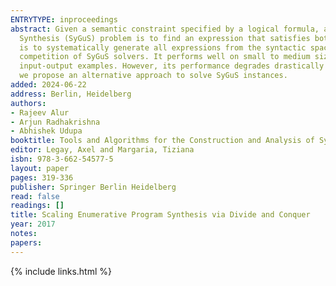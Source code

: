 ```yaml
---
ENTRYTYPE: inproceedings
abstract: Given a semantic constraint specified by a logical formula, and a syntactic constraint specified by a context-free grammar, the Syntax-Guided
  Synthesis (SyGuS) problem is to find an expression that satisfies both the syntactic and semantic constraints. An enumerative approach to solve this problem
  is to systematically generate all expressions from the syntactic space with some pruning, and has proved to be surprisingly competitive in the newly started
  competition of SyGuS solvers. It performs well on small to medium sized benchmarks, produces succinct expressions, and has the ability to generalize from
  input-output examples. However, its performance degrades drastically with the size of the smallest solution. To overcome this limitation, in this paper
  we propose an alternative approach to solve SyGuS instances.
added: 2024-06-22
address: Berlin, Heidelberg
authors:
- Rajeev Alur
- Arjun Radhakrishna
- Abhishek Udupa
booktitle: Tools and Algorithms for the Construction and Analysis of Systems
editor: Legay, Axel and Margaria, Tiziana
isbn: 978-3-662-54577-5
layout: paper
pages: 319-336
publisher: Springer Berlin Heidelberg
read: false
readings: []
title: Scaling Enumerative Program Synthesis via Divide and Conquer
year: 2017
notes:
papers:
---
```

{% include links.html %}

